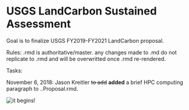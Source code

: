 # USGS LandCarbon Sustained Assessment

Goal is to finalize USGS FY2019-FY2021 LandCarbon proposal.

Rules: .rmd is authoritative/master. any changes made to .md do not replicate to .rmd and will be overwritted once .rmd re-rendered. 

Tasks:

November 6, 2018: Jason Kreitler ~~to add~~ **added** a brief HPC computing paragraph to ..Proposal.rmd. 

![it begins!](https://thm.seejh.com/thumbs/64.jpg)
